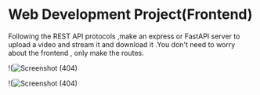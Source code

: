 # Web Development Project(Frontend)

Following the REST API protocols ,make an express or FastAPI server to upload a video and stream it and download it .You don't need to worry about the frontend , only make the routes.



!(![Screenshot (404)](https://user-images.githubusercontent.com/89743011/229345578-afe71dfa-90e5-41fe-861c-7963669aa04d.png)

!(![Screenshot (404)](https://user-images.githubusercontent.com/89743011/229345613-db978f77-818c-463b-8984-d69642aaa5cc.png)

